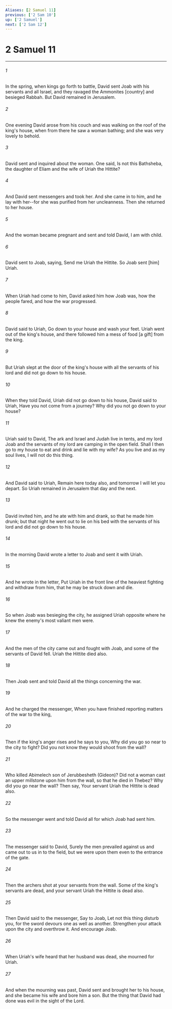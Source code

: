 ```yaml
---
Aliases: [2 Samuel 11]
previous: ['2 Sam 10']
up: ['2 Samuel']
next: ['2 Sam 12']
---
```

# 2 Samuel 11

***














###### 1 






In the spring, when kings go forth to battle, David sent Joab with his servants and all Israel, and they ravaged the Ammonites [country] and besieged Rabbah. But David remained in Jerusalem. 













###### 2 






One evening David arose from his couch and was walking on the roof of the king's house, when from there he saw a woman bathing; and she was very lovely to behold. 













###### 3 






David sent and inquired about the woman. One said, Is not this Bathsheba, the daughter of Eliam and the wife of Uriah the Hittite? 













###### 4 






And David sent messengers and took her. And she came in to him, and he lay with her--for she was purified from her uncleanness. Then she returned to her house. 













###### 5 






And the woman became pregnant and sent and told David, I am with child. 













###### 6 






David sent to Joab, saying, Send me Uriah the Hittite. So Joab sent [him] Uriah. 













###### 7 






When Uriah had come to him, David asked him how Joab was, how the people fared, and how the war progressed. 













###### 8 






David said to Uriah, Go down to your house and wash your feet. Uriah went out of the king's house, and there followed him a mess of food [a gift] from the king. 













###### 9 






But Uriah slept at the door of the king's house with all the servants of his lord and did not go down to his house. 













###### 10 






When they told David, Uriah did not go down to his house, David said to Uriah, Have you not come from a journey? Why did you not go down to your house? 













###### 11 






Uriah said to David, The ark and Israel and Judah live in tents, and my lord Joab and the servants of my lord are camping in the open field. Shall I then go to my house to eat and drink and lie with my wife? As you live and as my soul lives, I will not do this thing. 













###### 12 






And David said to Uriah, Remain here today also, and tomorrow I will let you depart. So Uriah remained in Jerusalem that day and the next. 













###### 13 






David invited him, and he ate with him and drank, so that he made him drunk; but that night he went out to lie on his bed with the servants of his lord and did not go down to his house. 













###### 14 






In the morning David wrote a letter to Joab and sent it with Uriah. 













###### 15 






And he wrote in the letter, Put Uriah in the front line of the heaviest fighting and withdraw from him, that he may be struck down and die. 













###### 16 






So when Joab was besieging the city, he assigned Uriah opposite where he knew the enemy's most valiant men were. 













###### 17 






And the men of the city came out and fought with Joab, and some of the servants of David fell. Uriah the Hittite died also. 













###### 18 






Then Joab sent and told David all the things concerning the war. 













###### 19 






And he charged the messenger, When you have finished reporting matters of the war to the king, 













###### 20 






Then if the king's anger rises and he says to you, Why did you go so near to the city to fight? Did you not know they would shoot from the wall? 













###### 21 






Who killed Abimelech son of Jerubbesheth (Gideon)? Did not a woman cast an upper millstone upon him from the wall, so that he died in Thebez? Why did you go near the wall? Then say, Your servant Uriah the Hittite is dead also. 













###### 22 






So the messenger went and told David all for which Joab had sent him. 













###### 23 






The messenger said to David, Surely the men prevailed against us and came out to us in to the field, but we were upon them even to the entrance of the gate. 













###### 24 






Then the archers shot at your servants from the wall. Some of the king's servants are dead, and your servant Uriah the Hittite is dead also. 













###### 25 






Then David said to the messenger, Say to Joab, Let not this thing disturb you, for the sword devours one as well as another. Strengthen your attack upon the city and overthrow it. And encourage Joab. 













###### 26 






When Uriah's wife heard that her husband was dead, she mourned for Uriah. 













###### 27 






And when the mourning was past, David sent and brought her to his house, and she became his wife and bore him a son. But the thing that David had done was evil in the sight of the Lord.
